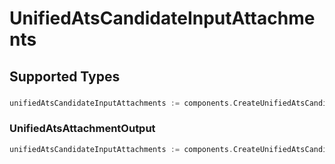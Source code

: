 # UnifiedAtsCandidateInputAttachments


## Supported Types

### 

```go
unifiedAtsCandidateInputAttachments := components.CreateUnifiedAtsCandidateInputAttachmentsStr(string{/* values here */})
```

### UnifiedAtsAttachmentOutput

```go
unifiedAtsCandidateInputAttachments := components.CreateUnifiedAtsCandidateInputAttachmentsUnifiedAtsAttachmentOutput(components.UnifiedAtsAttachmentOutput{/* values here */})
```

